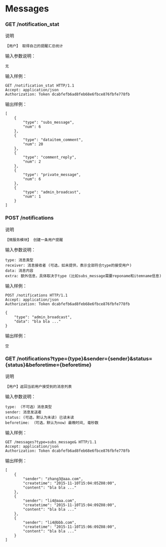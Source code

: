 # Messages

### GET /notification_stat

说明

	【用户】 取得自己的提醒汇总统计

输入参数说明：	
	
	无

输入样例：

	GET /notification_stat HTTP/1.1 
	Accept: application/json
	Authorization: Token dcabfefb6ad8feb68e6fbce876fbfe778fb

输出样例：

	[
		{
			"type": "subs_message",
			"num": 6
		},
		{
			"type": "dataitem_comment",
			"num": 20
		},
		{
			"type": "comment_reply",
			"num": 2
		},
		{
			"type": "private_message",
			"num": 6
		},
		{
			"type": "admin_broadcast",
			"num": 1
		}
	]

### POST /notifications

说明

	【微服务模块】 创建一条用户提醒

输入参数说明：	
	
	type: 消息类型
	receiver: 消息接收者 (可选，如未提供，表示全部符合type的接受用户)
	data: 消息内容
	extra: 额外信息，具体取决于type (比如subs_message需要reponame和itemname信息)

输入样例：

	POST /notifications HTTP/1.1 
	Accept: application/json
	Authorization: Token dcabfefb6ad8feb68e6fbce876fbfe778fb
	
	{
		"type": "admin_broadcast",
		"data": "bla bla ..."
	}

输出样例：

	空

### GET /notifications?type={type}&sender={sender}&status={status}&beforetime={beforetime}

说明

	【用户】返回当前用户接受到的消息列表

输入参数说明：
	
	type: （不可选）消息类型
	sender: 消息发送者
	status: (可选，默认为未读) 已读未读
	beforetime: （可选，默认为now）最晚时间, 毫秒数

输入样例：

	GET /messages?type=subs_message& HTTP/1.1 
	Accept: application/json
	Authorization: Token dcabfefb6ad8feb68e6fbce876fbfe778fb

输出样例：

	[
		{
			"sender": "zhang3@aaa.com",
			"createtime": "2015-11-10T15:04:05Z08:00",
			"content": "bla bla ..."
		},
		{
			"sender": "li4@aaa.com",
			"createtime": "2015-11-10T15:04:09Z08:00",
			"content": "bla bla ..."
		},
		{
			"sender": "li4@bbb.com",
			"createtime": "2015-11-10T15:06:09Z08:00",
			"content": "bla bla ..."
		}
	]

